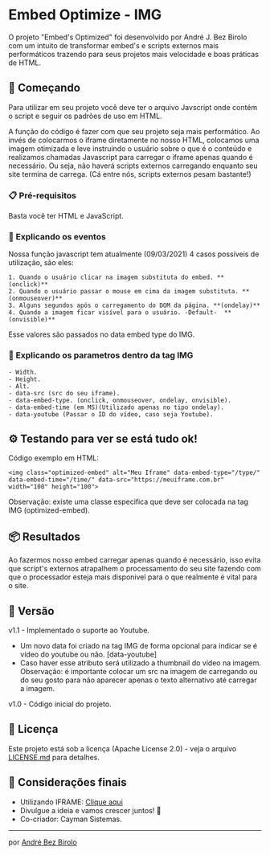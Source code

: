 # Embed Optimize - IMG

O projeto "Embed's Optimized" foi desenvolvido por André J. Bez Birolo com um intuito de transformar embed's e scripts externos mais performáticos trazendo para seus projetos mais velocidade e boas práticas de HTML.


## 🚀 Começando

Para utilizar em seu projeto você deve ter o arquivo Javscript onde contém o script e seguir os padrões de uso em HTML.

A função do código é fazer com que seu projeto seja mais performático. Ao invés de colocarmos o iframe diretamente no nosso HTML, colocamos uma imagem otimizada e leve instruindo o usuário sobre o que é o conteúdo e realizamos chamadas Javascript para carregar o iframe apenas quando é necessário. Ou seja, não haverá scripts externos carregando enquanto seu site termina de carrega. (Cá entre nós, scripts externos pesam bastante!)


### 📋 Pré-requisitos

Basta você ter HTML e JavaScript.


### 🔧 Explicando os eventos 

Nossa função javascript tem atualmente (09/03/2021) 4 casos possíveis de utilização, são eles:

```
1. Quando o usuário clicar na imagem substituta do embed. **(onclick)**
2. Quando o usuário passar o mouse em cima da imagem substituta. **(onmouseover)**
3. Alguns segundos após o carregamento do DOM da página. **(ondelay)**
4. Quando a imagem ficar visível para o usuário. -Default-  **(onvisible)**
```
Esse valores são passados no data embed type do IMG.

### 🔧 Explicando os parametros dentro da tag IMG

```
- Width.
- Height.
- Alt.
- data-src (src do seu iframe).
- data-embed-type. (onclick, onmouseover, ondelay, onvisible).
- data-embed-time (em MS)(Utilizado apenas no tipo ondelay).
- data-youtube (Passar o ID do vídeo, caso seja Youtube).
```

## ⚙️ Testando para ver se está tudo ok!

Código exemplo em HTML:
```
<img class="optimized-embed" alt="Meu Iframe" data-embed-type="/type/" data-embed-time="/time/" data-src="https://meuiframe.com.br" width="100" height="100">
```
Observação: existe uma classe especifica que deve ser colocada na tag IMG (optimized-embed).

## 📦 Resultados

Ao fazermos nosso embed carregar apenas quando é necessário, isso evita que script's externos atrapalhem o processamento do seu site fazendo com que o processador esteja mais disponivel para o que realmente é vital para o site. 


## 📌 Versão

v1.1 - Implementado o suporte ao Youtube.

- Um novo data foi criado na tag IMG de forma opcional para indicar se é vídeo do youtube ou não. [data-youtube]
- Caso haver esse atributo será utilizado a thumbnail do vídeo na imagem. Observação: é importante colocar um src na imagem de carregando ou do seu gosto para não aparecer apenas o texto alternativo até carregar a imagem.


v1.0 - Código inicial do projeto.

## 📄 Licença

Este projeto está sob a licença (Apache License 2.0) - veja o arquivo [LICENSE.md](https://github.com/AndreBezBirolo/embed-optimize-open-source/blob/main/LICENSE) para detalhes.

## 🎁 Considerações finais

* Utilizando IFRAME: [Clique aqui](https://github.com/AndreBezBirolo/embed-optimize-open-source/tree/iframeAlternative)
* Divulgue a ideia e vamos crescer juntos! 📢
* Co-criador: Cayman Sistemas.

---
por [André Bez Birolo](https://gist.github.com/AndreBezBirolo) 
